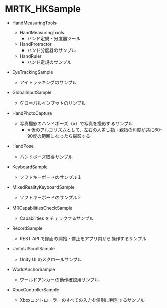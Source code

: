 # MRTK_HKSample

- HandMeasuringTools
  - HandMeasuringTools
    - ハンド定規・分度器ツール
  - HandProtractor
    - ハンド分度器のサンプル
  - HandRuler
    - ハンド定規のサンプル

- EyeTrackingSample
  - アイトラッキングのサンプル

- GlobalInputSample
  - グローバルインプットのサンプル

- HandPhotoCapture
  - 写真撮影のハンドポーズ（※）で写真を撮影するサンプル
    - ※ 仮のアルゴリズムとして、左右の人差し指・親指の角度が共に60-90度の範囲になったら撮影する

- HandPose
  - ハンドポーズ取得サンプル

- KeyboardSample
  - ソフトキーボードのサンプル１

- MixedRealityKeyboardSample
  - ソフトキーボードのサンプル２

- MRCapabilitiesCheckSample
  - Capabilities をチェックするサンプル

- RecordSample
  - REST API で録画の開始・停止をアプリ内から操作するサンプル

- UnityUIScrollSample
  - Unity UI のスクロールサンプル

- WorldAnchorSample
  - ワールドアンカーの動作確認用サンプル

- XboxControllerSample
  - Xboxコントローラーのすべての入力を個別に判別するサンプル